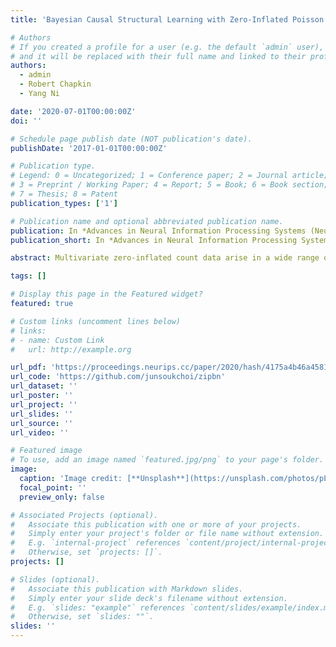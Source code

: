 ```yaml
---
title: 'Bayesian Causal Structural Learning with Zero-Inflated Poisson Bayesian Networks'

# Authors
# If you created a profile for a user (e.g. the default `admin` user), write the username (folder name) here
# and it will be replaced with their full name and linked to their profile.
authors:
  - admin
  - Robert Chapkin
  - Yang Ni

date: '2020-07-01T00:00:00Z'
doi: ''

# Schedule page publish date (NOT publication's date).
publishDate: '2017-01-01T00:00:00Z'

# Publication type.
# Legend: 0 = Uncategorized; 1 = Conference paper; 2 = Journal article;
# 3 = Preprint / Working Paper; 4 = Report; 5 = Book; 6 = Book section;
# 7 = Thesis; 8 = Patent
publication_types: ['1']

# Publication name and optional abbreviated publication name.
publication: In *Advances in Neural Information Processing Systems (NeurIPS 2020)  33, 5887-5897 <br/> [Spotlight presentation (385 out of 9454, acceptance rate 4\%)]*
publication_short: In *Advances in Neural Information Processing Systems (NeurIPS 2020)  33, 5887-5897 <br/> [Spotlight presentation (385 out of 9454, acceptance rate 4\%)]*

abstract: Multivariate zero-inflated count data arise in a wide range of areas such as economics, social sciences, and biology. To infer causal relationships in zero-inflated count data, we propose a new zero-inflated Poisson Bayesian network (ZIPBN) model. We show that the proposed ZIPBN is identifiable with cross-sectional data. The proof is based on the well-known characterization of Markov equivalence class which is applicable to other distribution families. For causal structural learning, we introduce a fully Bayesian inference approach which exploits the parallel tempering Markov chain Monte Carlo algorithm to efficiently explore the multi-modal network space. We demonstrate the utility of the proposed ZIPBN in causal discoveries for zero-inflated count data by simulation studies with comparison to alternative Bayesian network methods. Additionally, real single-cell RNA-sequencing data with known causal relationships will be used to assess the capability of ZIPBN for discovering causal relationships in real-world problems.

tags: []

# Display this page in the Featured widget?
featured: true

# Custom links (uncomment lines below)
# links:
# - name: Custom Link
#   url: http://example.org

url_pdf: 'https://proceedings.neurips.cc/paper/2020/hash/4175a4b46a45813fccf4bd34c779d817-Abstract.html'
url_code: 'https://github.com/junsoukchoi/zipbn'
url_dataset: ''
url_poster: ''
url_project: ''
url_slides: ''
url_source: ''
url_video: ''

# Featured image
# To use, add an image named `featured.jpg/png` to your page's folder.
image:
  caption: 'Image credit: [**Unsplash**](https://unsplash.com/photos/pLCdAaMFLTE)'
  focal_point: ''
  preview_only: false

# Associated Projects (optional).
#   Associate this publication with one or more of your projects.
#   Simply enter your project's folder or file name without extension.
#   E.g. `internal-project` references `content/project/internal-project/index.md`.
#   Otherwise, set `projects: []`.
projects: []

# Slides (optional).
#   Associate this publication with Markdown slides.
#   Simply enter your slide deck's filename without extension.
#   E.g. `slides: "example"` references `content/slides/example/index.md`.
#   Otherwise, set `slides: ""`.
slides: ''
---
```

